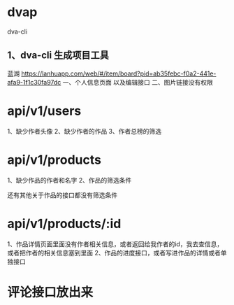 # dvap
dva-cli

## 1、dva-cli 生成项目工具


蓝湖 https://lanhuapp.com/web/#/item/board?pid=ab35febc-f0a2-441e-afa9-1f1c30fa97dc
一、个人信息页面 以及编辑接口
二、图片链接没有权限

# api/v1/users
1、缺少作者头像
2、缺少作者的作品
3、作者总榜的筛选


# api/v1/products
1、缺少作品的作者和名字
2、作品的筛选条件

还有其他关于作品的接口都没有筛选条件

# api/v1/products/:id
1、作品详情页面里面没有作者相关信息，或者返回给我作者的id，我去查信息，或者把作者的相关信息塞到里面
2、作品的进度接口，或者写进作品的详情或者单独接口

# 评论接口放出来